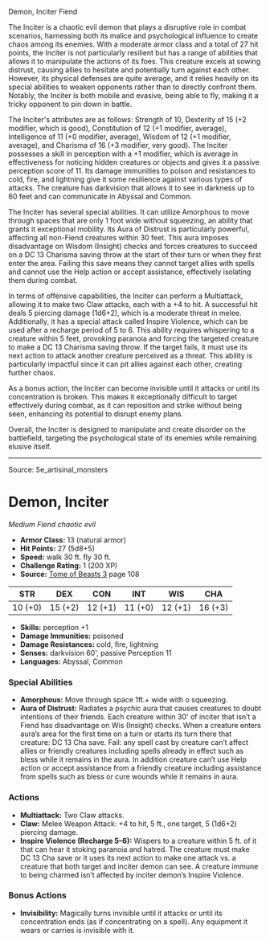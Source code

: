 <MonsterName/>Demon, Inciter</MonsterName>
<CreatureType/>Fiend</CreatureType>

<summary>The Inciter is a chaotic evil demon that plays a disruptive role in combat scenarios, harnessing both its malice and psychological influence to create chaos among its enemies. With a moderate armor class and a total of 27 hit points, the Inciter is not particularly resilient but has a range of abilities that allows it to manipulate the actions of its foes. This creature excels at sowing distrust, causing allies to hesitate and potentially turn against each other. However, its physical defenses are quite average, and it relies heavily on its special abilities to weaken opponents rather than to directly confront them. Notably, the Inciter is both mobile and evasive, being able to fly, making it a tricky opponent to pin down in battle.</summary>

<detail>

The Inciter's attributes are as follows: Strength of 10, Dexterity of 15 (+2 modifier, which is good), Constitution of 12 (+1 modifier, average), Intelligence of 11 (+0 modifier, average), Wisdom of 12 (+1 modifier, average), and Charisma of 16 (+3 modifier, very good). The Inciter possesses a skill in perception with a +1 modifier, which is average in effectiveness for noticing hidden creatures or objects and gives it a passive perception score of 11. Its damage immunities to poison and resistances to cold, fire, and lightning give it some resilience against various types of attacks. The creature has darkvision that allows it to see in darkness up to 60 feet and can communicate in Abyssal and Common.

The Inciter has several special abilities. It can utilize Amorphous to move through spaces that are only 1 foot wide without squeezing, an ability that grants it exceptional mobility. Its Aura of Distrust is particularly powerful, affecting all non-Fiend creatures within 30 feet. This aura imposes disadvantage on Wisdom (Insight) checks and forces creatures to succeed on a DC 13 Charisma saving throw at the start of their turn or when they first enter the area. Failing this save means they cannot target allies with spells and cannot use the Help action or accept assistance, effectively isolating them during combat.

In terms of offensive capabilities, the Inciter can perform a Multiattack, allowing it to make two Claw attacks, each with a +4 to hit. A successful hit deals 5 piercing damage (1d6+2), which is a moderate threat in melee. Additionally, it has a special attack called Inspire Violence, which can be used after a recharge period of 5 to 6. This ability requires whispering to a creature within 5 feet, provoking paranoia and forcing the targeted creature to make a DC 13 Charisma saving throw. If the target fails, it must use its next action to attack another creature perceived as a threat. This ability is particularly impactful since it can pit allies against each other, creating further chaos.

As a bonus action, the Inciter can become invisible until it attacks or until its concentration is broken. This makes it exceptionally difficult to target effectively during combat, as it can reposition and strike without being seen, enhancing its potential to disrupt enemy plans. 

Overall, the Inciter is designed to manipulate and create disorder on the battlefield, targeting the psychological state of its enemies while remaining elusive itself.</detail>



---

Source: 5e_artisinal_monsters

# Demon, Inciter

*Medium* *Fiend* *chaotic evil*

- **Armor Class:** 13 (natural armor)
- **Hit Points:** 27 (5d8+5)
- **Speed:** walk 30 ft. fly 30 ft.
- **Challenge Rating:** 1 (200 XP)
- **Source:** [Tome of Beasts 3](https://koboldpress.com/kpstore/product/tome-of-beasts-3-for-5th-edition/) page 108

| STR | DEX | CON | INT | WIS | CHA |
| --- | --- | --- | --- | --- | --- |
| 10 (+0) | 15 (+2) | 12 (+1) | 11 (+0) | 12 (+1) | 16 (+3) |

- **Skills:** perception +1
- **Damage Immunities:** poisoned
- **Damage Resistances:** cold, fire, lightning
- **Senses:** darkvision 60', passive Perception 11
- **Languages:** Abyssal, Common

### Special Abilities

- **Amorphous:** Move through space 1ft.+ wide with o squeezing.
- **Aura of Distrust:** Radiates a psychic aura that causes creatures to doubt intentions of their friends. Each creature within 30' of inciter that isn’t a Fiend has disadvantage on Wis (Insight) checks. When a creature enters aura’s area for the first time on a turn or starts its turn there that creature: DC 13 Cha save. Fail: any spell cast by creature can’t affect allies or friendly creatures including spells already in effect such as bless while it remains in the aura. In addition creature can’t use Help action or accept assistance from a friendly creature including assistance from spells such as bless or cure wounds while it remains in aura.

### Actions

- **Multiattack:** Two Claw attacks.
- **Claw:** Melee Weapon Attack: +4 to hit, 5 ft., one target, 5 (1d6+2) piercing damage.
- **Inspire Violence (Recharge 5–6):** Wispers to a creature within 5 ft. of it that can hear it stoking paranoia and hatred. The creature must make DC 13 Cha save or it uses its next action to make one attack vs. a creature that both target and inciter demon can see. A creature immune to being charmed isn’t affected by inciter demon’s Inspire Violence.

### Bonus Actions

- **Invisibility:** Magically turns invisible until it attacks or until its concentration ends (as if concentrating on a spell). Any equipment it wears or carries is invisible with it.




